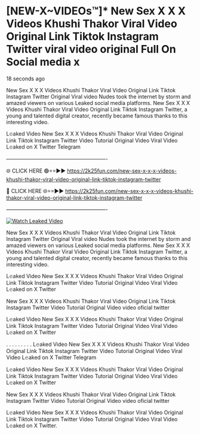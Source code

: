 # [NEW-X~VIDEOs™]* New Sex X X X Videos Khushi Thakor Viral Video Original Link Tiktok Instagram Twitter viral video original Full On Social media x

18 seconds ago

New Sex X X X Videos Khushi Thakor Viral Video Original Link Tiktok Instagram Twitter Original Viral video Nudes took the internet by storm and amazed viewers on various Leaked social media platforms. New Sex X X X Videos Khushi Thakor Viral Video Original Link Tiktok Instagram Twitter, a young and talented digital creator, recently became famous thanks to this interesting video.

L𝚎aked Video New Sex X X X Videos Khushi Thakor Viral Video Original Link Tiktok Instagram Twitter Video Tutorial Original Video Viral Video L𝚎aked on X Twitter Telegram

———————————————————-

🌐 CLICK HERE 🟢==►► https://2k25fun.com/new-sex-x-x-x-videos-khushi-thakor-viral-video-original-link-tiktok-instagram-twitter

🔴 CLICK HERE 🌐==►► https://2k25fun.com/new-sex-x-x-x-videos-khushi-thakor-viral-video-original-link-tiktok-instagram-twitter

———————————————————-

[![Watch Leaked Video](https://miro.medium.com/v2/resize:fit:828/format:webp/1*cilzJN44JGOrTw9NJCrNHA.gif "Watch Leaked Video")](https://2k25fun.com/new-sex-x-x-x-videos-khushi-thakor-viral-video-original-link-tiktok-instagram-twitter)

New Sex X X X Videos Khushi Thakor Viral Video Original Link Tiktok Instagram Twitter Original Viral video Nudes took the internet by storm and amazed viewers on various Leaked social media platforms. New Sex X X X Videos Khushi Thakor Viral Video Original Link Tiktok Instagram Twitter, a young and talented digital creator, recently became famous thanks to this interesting video.

L𝚎aked Video New Sex X X X Videos Khushi Thakor Viral Video Original Link Tiktok Instagram Twitter Video Tutorial Original Video Viral Video L𝚎aked on X Twitter

New Sex X X X Videos Khushi Thakor Viral Video Original Link Tiktok Instagram Twitter Video Tutorial Original Video video oficial twitter

L𝚎aked Video New Sex X X X Videos Khushi Thakor Viral Video Original Link Tiktok Instagram Twitter Video Tutorial Original Video Viral Video L𝚎aked on X Twitter

. . . . . . . . . L𝚎aked Video New Sex X X X Videos Khushi Thakor Viral Video Original Link Tiktok Instagram Twitter Video Tutorial Original Video Viral Video L𝚎aked on X Twitter Telegram

L𝚎aked Video New Sex X X X Videos Khushi Thakor Viral Video Original Link Tiktok Instagram Twitter Video Tutorial Original Video Viral Video L𝚎aked on X Twitter

New Sex X X X Videos Khushi Thakor Viral Video Original Link Tiktok Instagram Twitter Video Tutorial Original Video video oficial twitter

L𝚎aked Video New Sex X X X Videos Khushi Thakor Viral Video Original Link Tiktok Instagram Twitter Video Tutorial Original Video Viral Video L𝚎aked on X Twitter.